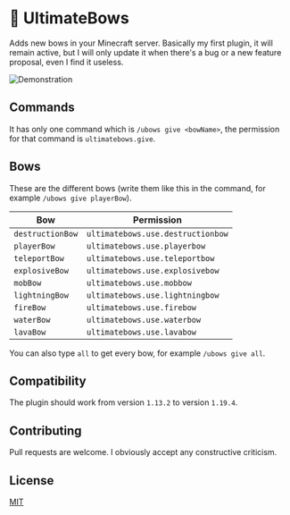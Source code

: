 # 🏹 UltimateBows

Adds new bows in your Minecraft server. Basically my first plugin, it will remain active, but I will only update it when there's a bug or a new feature proposal, even I find it useless.

![Demonstration](./images/demo.gif)

## Commands

It has only one command which is ```/ubows give <bowName>```, the permission for that command is ```ultimatebows.give```.

## Bows

These are the different bows (write them like this in the command, for example ```/ubows give playerBow```).

| Bow                  | Permission                            |
|----------------------|---------------------------------------|
| ```destructionBow``` | ```ultimatebows.use.destructionbow``` |
| ```playerBow```      | ```ultimatebows.use.playerbow```      |
| ```teleportBow```    | ```ultimatebows.use.teleportbow```    |
| ```explosiveBow```   | ```ultimatebows.use.explosivebow```   |
| ```mobBow```         | ```ultimatebows.use.mobbow```         |
| ```lightningBow```   | ```ultimatebows.use.lightningbow```   |
| ```fireBow```        | ```ultimatebows.use.firebow```        |
| ```waterBow```       | ```ultimatebows.use.waterbow```       |
| ```lavaBow```        | ```ultimatebows.use.lavabow```        |

You can also type ```all``` to get every bow, for example ```/ubows give all```.

## Compatibility

The plugin should work from version ```1.13.2``` to version ```1.19.4```.

## Contributing

Pull requests are welcome. I obviously accept any constructive criticism.

## License

[MIT](https://choosealicense.com/licenses/mit/)
